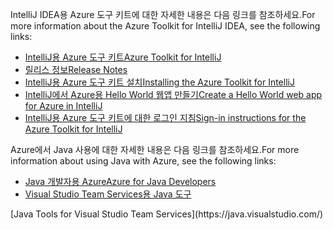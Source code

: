 <span data-ttu-id="031ca-101">IntelliJ IDEA용 Azure 도구 키트에 대한 자세한 내용은 다음 링크를 참조하세요.</span><span class="sxs-lookup"><span data-stu-id="031ca-101">For more information about the Azure Toolkit for IntelliJ IDEA, see the following links:</span></span> 

* [<span data-ttu-id="031ca-102">IntelliJ용 Azure 도구 키트</span><span class="sxs-lookup"><span data-stu-id="031ca-102">Azure Toolkit for IntelliJ</span></span>](../intellij/azure-toolkit-for-intellij.md) 
* [<span data-ttu-id="031ca-103">릴리스 정보</span><span class="sxs-lookup"><span data-stu-id="031ca-103">Release Notes</span></span>](https://github.com/Microsoft/azure-tools-for-java/releases) 
* [<span data-ttu-id="031ca-104">IntelliJ용 Azure 도구 키트 설치</span><span class="sxs-lookup"><span data-stu-id="031ca-104">Installing the Azure Toolkit for IntelliJ</span></span>](../intellij/azure-toolkit-for-intellij-installation.md) 
* [<span data-ttu-id="031ca-105">IntelliJ에서 Azure용 Hello World 웹앱 만들기</span><span class="sxs-lookup"><span data-stu-id="031ca-105">Create a Hello World web app for Azure in IntelliJ</span></span>](../intellij/azure-toolkit-for-intellij-create-hello-world-web-app.md) 
* [<span data-ttu-id="031ca-106">IntelliJ용 Azure 도구 키트에 대한 로그인 지침</span><span class="sxs-lookup"><span data-stu-id="031ca-106">Sign-in instructions for the Azure Toolkit for IntelliJ</span></span>](../intellij/azure-toolkit-for-intellij-sign-in-instructions.md) 

<span data-ttu-id="031ca-107">Azure에서 Java 사용에 대한 자세한 내용은 다음 링크를 참조하세요.</span><span class="sxs-lookup"><span data-stu-id="031ca-107">For more information about using Java with Azure, see the following links:</span></span> 

* [<span data-ttu-id="031ca-108">Java 개발자용 Azure</span><span class="sxs-lookup"><span data-stu-id="031ca-108">Azure for Java Developers</span></span>](https://docs.microsoft.com/java/azure/) 
* <span data-ttu-id="031ca-109">[Visual Studio Team Services용 Java 도구](https://java.visualstudio.com/) 
<!-- TODO: Add URLs for Java in VSCode here --></span><span class="sxs-lookup"><span data-stu-id="031ca-109">[Java Tools for Visual Studio Team Services](https://java.visualstudio.com/) 
<!-- TODO: Add URLs for Java in VSCode here --></span></span> 
